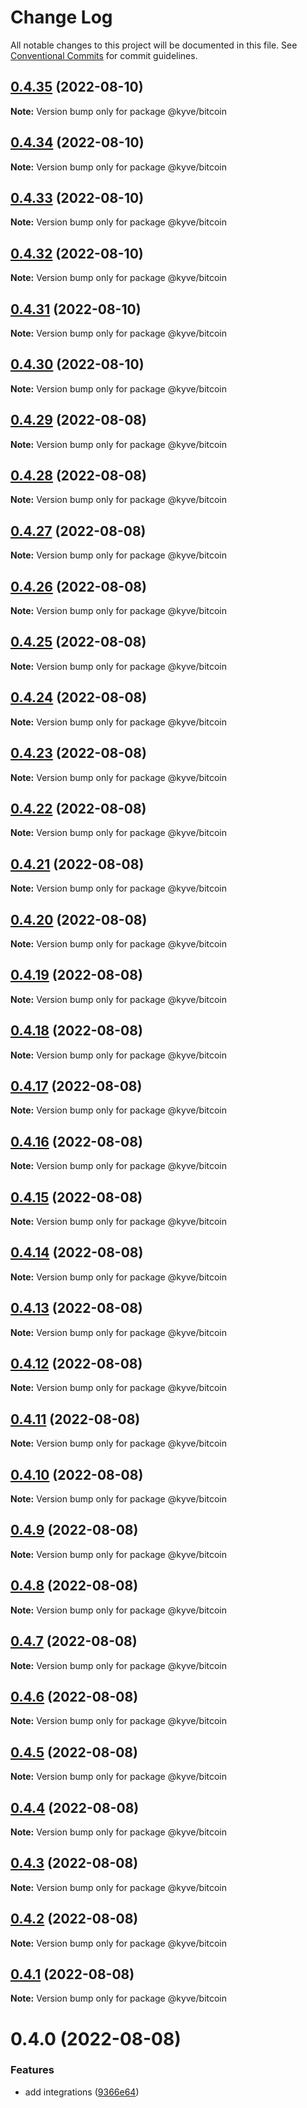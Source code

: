 # Change Log

All notable changes to this project will be documented in this file.
See [Conventional Commits](https://conventionalcommits.org) for commit guidelines.

## [0.4.35](https://github.com/KYVENetwork/node/compare/@kyve/bitcoin@0.4.34...@kyve/bitcoin@0.4.35) (2022-08-10)

**Note:** Version bump only for package @kyve/bitcoin





## [0.4.34](https://github.com/KYVENetwork/node/compare/@kyve/bitcoin@0.4.33...@kyve/bitcoin@0.4.34) (2022-08-10)

**Note:** Version bump only for package @kyve/bitcoin





## [0.4.33](https://github.com/KYVENetwork/node/compare/@kyve/bitcoin@0.4.32...@kyve/bitcoin@0.4.33) (2022-08-10)

**Note:** Version bump only for package @kyve/bitcoin





## [0.4.32](https://github.com/KYVENetwork/node/compare/@kyve/bitcoin@0.4.31...@kyve/bitcoin@0.4.32) (2022-08-10)

**Note:** Version bump only for package @kyve/bitcoin





## [0.4.31](https://github.com/KYVENetwork/node/compare/@kyve/bitcoin@0.4.30...@kyve/bitcoin@0.4.31) (2022-08-10)

**Note:** Version bump only for package @kyve/bitcoin





## [0.4.30](https://github.com/KYVENetwork/node/compare/@kyve/bitcoin@0.4.29...@kyve/bitcoin@0.4.30) (2022-08-10)

**Note:** Version bump only for package @kyve/bitcoin





## [0.4.29](https://github.com/KYVENetwork/node/compare/@kyve/bitcoin@0.4.28...@kyve/bitcoin@0.4.29) (2022-08-08)

**Note:** Version bump only for package @kyve/bitcoin





## [0.4.28](https://github.com/KYVENetwork/node/compare/@kyve/bitcoin@0.4.27...@kyve/bitcoin@0.4.28) (2022-08-08)

**Note:** Version bump only for package @kyve/bitcoin





## [0.4.27](https://github.com/KYVENetwork/node/compare/@kyve/bitcoin@0.4.26...@kyve/bitcoin@0.4.27) (2022-08-08)

**Note:** Version bump only for package @kyve/bitcoin





## [0.4.26](https://github.com/KYVENetwork/node/compare/@kyve/bitcoin@0.4.25...@kyve/bitcoin@0.4.26) (2022-08-08)

**Note:** Version bump only for package @kyve/bitcoin





## [0.4.25](https://github.com/KYVENetwork/node/compare/@kyve/bitcoin@0.4.24...@kyve/bitcoin@0.4.25) (2022-08-08)

**Note:** Version bump only for package @kyve/bitcoin





## [0.4.24](https://github.com/KYVENetwork/node/compare/@kyve/bitcoin@0.4.23...@kyve/bitcoin@0.4.24) (2022-08-08)

**Note:** Version bump only for package @kyve/bitcoin





## [0.4.23](https://github.com/KYVENetwork/node/compare/@kyve/bitcoin@0.4.22...@kyve/bitcoin@0.4.23) (2022-08-08)

**Note:** Version bump only for package @kyve/bitcoin





## [0.4.22](https://github.com/KYVENetwork/node/compare/@kyve/bitcoin@0.4.21...@kyve/bitcoin@0.4.22) (2022-08-08)

**Note:** Version bump only for package @kyve/bitcoin





## [0.4.21](https://github.com/KYVENetwork/node/compare/@kyve/bitcoin@0.4.20...@kyve/bitcoin@0.4.21) (2022-08-08)

**Note:** Version bump only for package @kyve/bitcoin





## [0.4.20](https://github.com/KYVENetwork/node/compare/@kyve/bitcoin@0.4.19...@kyve/bitcoin@0.4.20) (2022-08-08)

**Note:** Version bump only for package @kyve/bitcoin





## [0.4.19](https://github.com/KYVENetwork/node/compare/@kyve/bitcoin@0.4.18...@kyve/bitcoin@0.4.19) (2022-08-08)

**Note:** Version bump only for package @kyve/bitcoin





## [0.4.18](https://github.com/KYVENetwork/node/compare/@kyve/bitcoin@0.4.17...@kyve/bitcoin@0.4.18) (2022-08-08)

**Note:** Version bump only for package @kyve/bitcoin





## [0.4.17](https://github.com/KYVENetwork/node/compare/@kyve/bitcoin@0.4.16...@kyve/bitcoin@0.4.17) (2022-08-08)

**Note:** Version bump only for package @kyve/bitcoin





## [0.4.16](https://github.com/KYVENetwork/node/compare/@kyve/bitcoin@0.4.15...@kyve/bitcoin@0.4.16) (2022-08-08)

**Note:** Version bump only for package @kyve/bitcoin





## [0.4.15](https://github.com/KYVENetwork/node/compare/@kyve/bitcoin@0.4.14...@kyve/bitcoin@0.4.15) (2022-08-08)

**Note:** Version bump only for package @kyve/bitcoin





## [0.4.14](https://github.com/KYVENetwork/node/compare/@kyve/bitcoin@0.4.13...@kyve/bitcoin@0.4.14) (2022-08-08)

**Note:** Version bump only for package @kyve/bitcoin





## [0.4.13](https://github.com/KYVENetwork/node/compare/@kyve/bitcoin@0.4.12...@kyve/bitcoin@0.4.13) (2022-08-08)

**Note:** Version bump only for package @kyve/bitcoin





## [0.4.12](https://github.com/KYVENetwork/node/compare/@kyve/bitcoin@0.4.11...@kyve/bitcoin@0.4.12) (2022-08-08)

**Note:** Version bump only for package @kyve/bitcoin





## [0.4.11](https://github.com/KYVENetwork/node/compare/@kyve/bitcoin@0.4.10...@kyve/bitcoin@0.4.11) (2022-08-08)

**Note:** Version bump only for package @kyve/bitcoin





## [0.4.10](https://github.com/KYVENetwork/node/compare/@kyve/bitcoin@0.4.9...@kyve/bitcoin@0.4.10) (2022-08-08)

**Note:** Version bump only for package @kyve/bitcoin





## [0.4.9](https://github.com/KYVENetwork/node/compare/@kyve/bitcoin@0.4.8...@kyve/bitcoin@0.4.9) (2022-08-08)

**Note:** Version bump only for package @kyve/bitcoin





## [0.4.8](https://github.com/KYVENetwork/node/compare/@kyve/bitcoin@0.4.7...@kyve/bitcoin@0.4.8) (2022-08-08)

**Note:** Version bump only for package @kyve/bitcoin





## [0.4.7](https://github.com/KYVENetwork/node/compare/@kyve/bitcoin@0.4.6...@kyve/bitcoin@0.4.7) (2022-08-08)

**Note:** Version bump only for package @kyve/bitcoin





## [0.4.6](https://github.com/KYVENetwork/node/compare/@kyve/bitcoin@0.4.5...@kyve/bitcoin@0.4.6) (2022-08-08)

**Note:** Version bump only for package @kyve/bitcoin





## [0.4.5](https://github.com/KYVENetwork/node/compare/@kyve/bitcoin@0.4.4...@kyve/bitcoin@0.4.5) (2022-08-08)

**Note:** Version bump only for package @kyve/bitcoin





## [0.4.4](https://github.com/KYVENetwork/node/compare/@kyve/bitcoin@0.4.3...@kyve/bitcoin@0.4.4) (2022-08-08)

**Note:** Version bump only for package @kyve/bitcoin





## [0.4.3](https://github.com/KYVENetwork/node/compare/@kyve/bitcoin@0.4.2...@kyve/bitcoin@0.4.3) (2022-08-08)

**Note:** Version bump only for package @kyve/bitcoin





## [0.4.2](https://github.com/KYVENetwork/node/compare/@kyve/bitcoin@0.4.1...@kyve/bitcoin@0.4.2) (2022-08-08)

**Note:** Version bump only for package @kyve/bitcoin





## [0.4.1](https://github.com/KYVENetwork/node/compare/@kyve/bitcoin@0.4.0...@kyve/bitcoin@0.4.1) (2022-08-08)

**Note:** Version bump only for package @kyve/bitcoin





# 0.4.0 (2022-08-08)


### Features

* add integrations ([9366e64](https://github.com/KYVENetwork/node/commit/9366e64bcfa54373d95cd4d879ecf4c82a136564))
